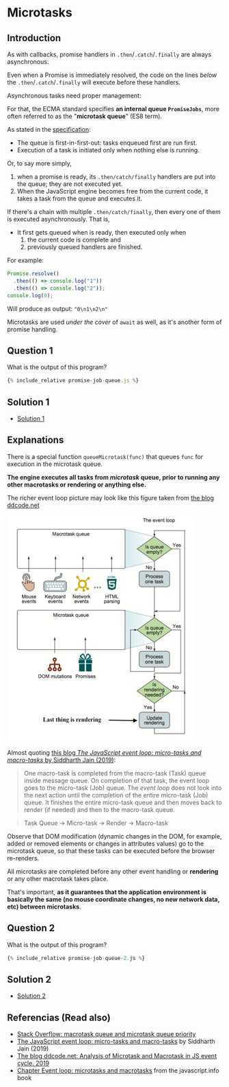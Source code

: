 # Microtasks

## Introduction

As with callbacks, promise handlers in `.then`/`.catch`/`.finally` are always asynchronous.

Even when a Promise is immediately resolved, the code on the lines *below* the `.then`/`.catch`/`.finally` will execute before these handlers.

Asynchronous tasks need proper management:

For that, the ECMA standard specifies **an internal queue `PromiseJobs`**, more often referred to as the "**microtask queue**" (ES8 term).

As stated in the [specification](https://tc39.github.io/ecma262/#sec-jobs-and-job-queues):

- The queue is first-in-first-out: tasks enqueued first are run first.
- Execution of a task is initiated only when nothing else is running.

Or, to say more simply, 

1. when a promise is ready, its `.then/catch/finally` handlers are put into the queue; they are not executed yet. 
2. When the JavaScript engine becomes free from the current code, it takes a task from the queue and executes it.

If there's a chain with multiple `.then/catch/finally`, then every one of them is executed asynchronously. That is, 

* It first gets queued when is ready, then executed only when 
  1. the current code is complete and 
  2. previously queued handlers are finished.

For example:

```js 
Promise.resolve()
  .then(() => console.log("1"))
  .then(() => console.log("2"));
console.log(0);
```

Will produce as output: `"0\n1\n2\n"`

Microtasks are used *under the cover* of `await` as well, as it's another form of promise handling.

## Question 1

What is the output of this program?

```js
{% include_relative promise-job-queue.js %}
```

## Solution 1

* [Solution 1](solution.md)

## Explanations

There is a special function `queueMicrotask(func)` that queues `func` for execution in the microtask queue.

**The engine executes all tasks from *microtask* queue, prior to running any other macrotasks or rendering or anything else.**


The richer event loop picture may look like this figure taken from [the blog ddcode.net](https://ddcode.net/2019/06/20/analysis-of-microtask-and-macrotask-in-js-event-cycle/)

![](event-loop-revisited.png)

Almost quoting [this blog *The JavaScript event loop: micro-tasks and macro-tasks* by Siddharth Jain (2019)](https://www.imaginea.com/the-javascript-event-loop-micro-tasks-and-macro-tasks/):

> One macro-task is completed from the macro-task (Task) queue inside message queue. On completion of that task, the event loop goes to the micro-task (Job) queue. The *event loop* does not look into the next action until the completion of the entire micro-task (Job) queue. It finishes the entire micro-task queue and then moves back to render (if needed) and then to the macro-task queue.

> Task Queue → Micro-task → Render → Macro-task

Observe that DOM modification (dynamic changes in the DOM, for example, added or removed elements or changes in attributes values) go to the microtask queue, so that these tasks can be executed before the browser re-renders.

All microtasks are completed before any other event handling or **rendering** or any other macrotask takes place.


That's important, **as it guarantees that the application environment is basically the same (no mouse coordinate changes, no new network data, etc) between microtasks**.

## Question 2

What is the output of this program?

```js
{% include_relative promise-job-queue-2.js %}
```
## Solution 2

* [Solution 2](solution-2.md)

## Referencias (Read also)

* [Stack Overflow: macrotask queue and microtask queue priority](https://stackoverflow.com/questions/55200324/macrotask-queue-and-microtask-queue-priority)
* [The JavaScript event loop: micro-tasks and macro-tasks](https://www.imaginea.com/the-javascript-event-loop-micro-tasks-and-macro-tasks/)  by Siddharth Jain (2019)
* [The blog ddcode.net: Analysis of Microtask and Macrotask in JS event cycle. 2019](https://ddcode.net/2019/06/20/analysis-of-microtask-and-macrotask-in-js-event-cycle/)
* [Chapter Event loop: microtasks and macrotasks](https://javascript.info/event-loop#macrotasks-and-microtasks) from the javascript.info book
